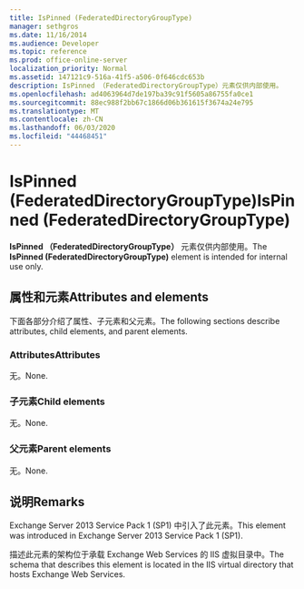 ```yaml
---
title: IsPinned (FederatedDirectoryGroupType)
manager: sethgros
ms.date: 11/16/2014
ms.audience: Developer
ms.topic: reference
ms.prod: office-online-server
localization_priority: Normal
ms.assetid: 147121c9-516a-41f5-a506-0f646cdc653b
description: IsPinned （FederatedDirectoryGroupType）元素仅供内部使用。
ms.openlocfilehash: ad4063964d7de197ba39c91f5605a86755fa0ce1
ms.sourcegitcommit: 88ec988f2bb67c1866d06b361615f3674a24e795
ms.translationtype: MT
ms.contentlocale: zh-CN
ms.lasthandoff: 06/03/2020
ms.locfileid: "44468451"
---
```

# <a name="ispinned-federateddirectorygrouptype"></a><span data-ttu-id="2f626-103">IsPinned (FederatedDirectoryGroupType)</span><span class="sxs-lookup"><span data-stu-id="2f626-103">IsPinned (FederatedDirectoryGroupType)</span></span>

<span data-ttu-id="2f626-104">**IsPinned （FederatedDirectoryGroupType）** 元素仅供内部使用。</span><span class="sxs-lookup"><span data-stu-id="2f626-104">The **IsPinned (FederatedDirectoryGroupType)** element is intended for internal use only.</span></span> 

## <a name="attributes-and-elements"></a><span data-ttu-id="2f626-105">属性和元素</span><span class="sxs-lookup"><span data-stu-id="2f626-105">Attributes and elements</span></span>

<span data-ttu-id="2f626-106">下面各部分介绍了属性、子元素和父元素。</span><span class="sxs-lookup"><span data-stu-id="2f626-106">The following sections describe attributes, child elements, and parent elements.</span></span>
  
### <a name="attributes"></a><span data-ttu-id="2f626-107">Attributes</span><span class="sxs-lookup"><span data-stu-id="2f626-107">Attributes</span></span>

<span data-ttu-id="2f626-108">无。</span><span class="sxs-lookup"><span data-stu-id="2f626-108">None.</span></span>
  
### <a name="child-elements"></a><span data-ttu-id="2f626-109">子元素</span><span class="sxs-lookup"><span data-stu-id="2f626-109">Child elements</span></span>

<span data-ttu-id="2f626-110">无。</span><span class="sxs-lookup"><span data-stu-id="2f626-110">None.</span></span>
  
### <a name="parent-elements"></a><span data-ttu-id="2f626-111">父元素</span><span class="sxs-lookup"><span data-stu-id="2f626-111">Parent elements</span></span>

<span data-ttu-id="2f626-112">无。</span><span class="sxs-lookup"><span data-stu-id="2f626-112">None.</span></span>
  
## <a name="remarks"></a><span data-ttu-id="2f626-113">说明</span><span class="sxs-lookup"><span data-stu-id="2f626-113">Remarks</span></span>

<span data-ttu-id="2f626-114">Exchange Server 2013 Service Pack 1 (SP1) 中引入了此元素。</span><span class="sxs-lookup"><span data-stu-id="2f626-114">This element was introduced in Exchange Server 2013 Service Pack 1 (SP1).</span></span>
  
<span data-ttu-id="2f626-115">描述此元素的架构位于承载 Exchange Web Services 的 IIS 虚拟目录中。</span><span class="sxs-lookup"><span data-stu-id="2f626-115">The schema that describes this element is located in the IIS virtual directory that hosts Exchange Web Services.</span></span>
  

